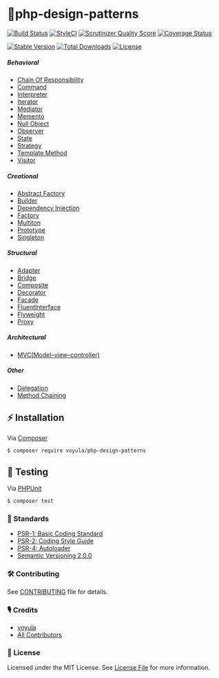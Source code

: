 # 🍉php-design-patterns

[![Build Status][ico-travis]][link-travis]
[![StyleCI][ico-styleci]][link-styleci]
[![Scrutinizer Quality Score][ico-scrutinizer]][link-scrutinizer]
[![Coverage Status][ico-coverage]][link-coverage]

[![Stable Version][ico-version]][link-version]
[![Total Downloads][ico-downloads]][link-downloads]
[![License][ico-license]][link-license]

##### Behavioral
- [Chain Of Responsibility](Behavioral/ChainOfResponsibility)
- [Command](Behavioral/Command)
- [Interpreter](Behavioral/Interpreter)
- [Iterator](Behavioral/Iterator)
- [Mediator](Behavioral/Mediator)
- [Memento](Behavioral/Memento)
- [Null Object](Other/NullObject)
- [Observer](Behavioral/Observer)
- [State](Behavioral/State)
- [Strategy](Behavioral/Strategy)
- [Template Method](Behavioral/TemplateMethod)
- [Visitor](Behavioral/Visitor)

##### Creational
- [Abstract Factory](Creational/AbstractFactory)
- [Builder](Creational/Builder)
- [Dependency Injection](Creational/DependencyInjection)
- [Factory](Creational/Factory)
- [Multiton](Creational/Multiton)
- [Prototype](Creational/Prototype)
- [Singleton](Creational/Singleton)

##### Structural
- [Adapter](Structural/Adapter)
- [Bridge](Structural/Bridge)
- [Composite](Structural/Composite)
- [Decorator](Structural/Decorator)
- [Facade](Structural/Facade)
- [FluentInterface](Structural/FluentInterface)
- [Flyweight](Structural/Flyweight)
- [Proxy](Structural/Proxy)

##### Architectural
- [MVC(Model–view–controller)](Architectural/MVC)

##### Other
- [Delegation](Other/Delegation)
- [Method Chaining](Other/MethodChaining)

## ⚡ Installation

Via [Composer](https://getcomposer.org/)

```bash
$ composer require voyula/php-design-patterns
```

## 🔬 Testing

Via [PHPUnit](https://phpunit.de/)

```bash
$ composer test
```

### 📜 Standards

- [PSR-1: Basic Coding Standard](https://www.php-fig.org/psr/psr-1/)
- [PSR-2: Coding Style Guide](https://www.php-fig.org/psr/psr-2/)
- [PSR-4: Autoloader](https://www.php-fig.org/psr/psr-4/)
- [Semantic Versioning 2.0.0](https://semver.org/)

### 🛠 Contributing

See [CONTRIBUTING](CONTRIBUTING.md) file for details.

### 🎙 Credits

- [voyula](https://github.com/voyula)
- [All Contributors](../../contributors)

### 📌 License

Licensed under the MIT License. See [License File](LICENSE.md) for more information.

[ico-travis]: https://img.shields.io/travis/voyula/php-design-patterns/master.svg?longCache=true&style=flat-square
[ico-styleci]: https://github.styleci.io/repos/150496340/shield?branch=master
[ico-coverage]: https://img.shields.io/scrutinizer/coverage/g/voyula/php-design-patterns.svg?longCache=true&style=flat-square
[ico-scrutinizer]: https://img.shields.io/scrutinizer/g/voyula/php-design-patterns.svg?longCache=true&style=flat-square

[ico-version]: https://img.shields.io/packagist/v/voyula/validate.svg?longCache=true&style=flat-square
[ico-downloads]: https://img.shields.io/packagist/dt/voyula/validate.svg?longCache=true&style=flat-square
[ico-license]: https://img.shields.io/packagist/l/voyula/validate.svg?longCache=true&style=flat-square


[link-travis]: https://travis-ci.org/voyula/php-design-patterns
[link-styleci]: https://github.styleci.io/repos/150496340
[link-coverage]: https://scrutinizer-ci.com/g/voyula/php-design-patterns
[link-scrutinizer]: https://scrutinizer-ci.com/g/voyula/php-design-patterns

[link-version]: https://packagist.org/packages/voyula/validate
[link-downloads]: https://packagist.org/packages/voyula/validate
[link-license]: LICENSE.md
